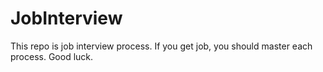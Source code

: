 # JobInterview

This repo is job interview process.
If you get job, you should master each process.
Good luck.
